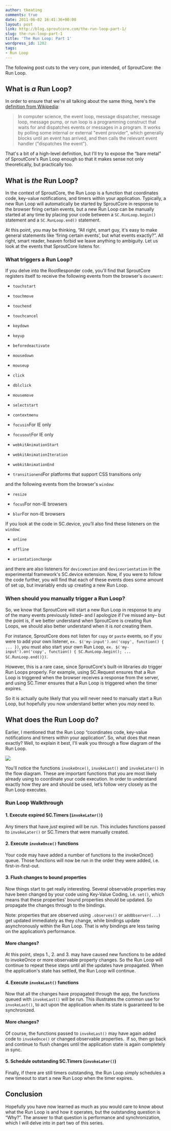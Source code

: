 ```yaml
---
author: tkeating
comments: true
date: 2011-06-02 16:41:36+00:00
layout: post
link: http://blog.sproutcore.com/the-run-loop-part-1/
slug: the-run-loop-part-1
title: 'The Run Loop: Part 1'
wordpress_id: 1202
tags:
- Run Loop
---
```


The following post cuts to the very core, pun intended, of SproutCore: the Run Loop.


## What is _a_ Run Loop?


In order to ensure that we're all talking about the same thing, here's the [definition from Wikipedia](http://en.wikipedia.org/wiki/Event_loop):


<blockquote>In computer science, the event loop, message dispatcher, message loop, message pump, or run loop is a programming construct that waits for and dispatches events or messages in a program. It works by polling some internal or external "event provider", which generally blocks until an event has arrived, and then calls the relevant event handler ("dispatches the event").</blockquote>


That's a bit of a high-level definition, but I'll try to expose the “bare metal” of SproutCore's Run Loop enough so that it makes sense not only theoretically, but practically too.


## What is _the_ Run Loop?


In the context of SproutCore, the Run Loop is a function that coordinates code, key-value notifications, and timers within your application.  Typically, a new Run Loop will automatically be started by SproutCore in response to the browser firing certain events, but a new Run Loop can be manually started at any time by placing your code between a `SC.RunLoop.begin()` statement and a `SC.RunLoop.end()` statement.

At this point, you may be thinking, “All right, smart guy, it's easy to make general statements like ‘firing certain events’, but what events exactly?”.  All right, smart reader, heaven forbid we leave anything to ambiguity. Let us look at the events that SproutCore listens for.
<!-- more -->


### What triggers a Run Loop?


If you delve into the RootResponder code, you'll find that SproutCore registers itself to receive the following events from the browser's `document`:




  * `touchstart`


  * `touchmove`


  * `touchend`


  * `touchcancel`


  * `keydown`


  * `keyup`


  * `beforedeactivate`


  * `mousedown`


  * `mouseup`


  * `click`


  * `dblclick`


  * `mousemove`


  * `selectstart`


  * `contextmenu`


  * `focusin`For IE only


  * `focusout`For IE only


  * `webkitAnimationStart`


  * `webkitAnimationIteration`


  * `webkitAnimationEnd`


  * `transitionend`For platforms that support CSS transitions only


and the following events from the browser's `window`:


  * `resize`


  * `focus`For non-IE browsers


  * `blur`For non-IE browsers


If you look at the code in SC.device, you’ll also find these listeners on the `window`:


  * `online`


  * `offline`


  * `orientationchange`


and there are also listeners for `devicemotion` and `deviceorientation` in the experimental framework's SC.device extension.  Now, if you were to follow the code further, you will find that each of these events does some amount of set up, but invariably ends up creating a new Run Loop.


### When should you manually trigger a Run Loop?


So, we know that SproutCore will start a new Run Loop in response to any of the many events previously listed– and I apologize if I've missed any– but the point is, if we better understand when SproutCore is creating Run Loops, we should also better understand when it is _not_ creating them.

For instance, SproutCore does not listen for `copy` or `paste` events, so if you were to add your own listener, ``ex. $('my-input').on('copy', function() { ... })``, you must also start your own Run Loop, ``ex. $('my-input').on('copy', function() { SC.RunLoop.begin(); ...  SC.RunLoop.end()})``.

However, this is a rare case, since SproutCore's built-in libraries _do_ trigger Run Loops properly.  For example, using SC.Request ensures that a Run Loop is triggered when the browser receives a response from the server, and using SC.Timer ensures that a Run Loop is triggered when the timer expires.

So it is actually quite likely that you will never need to manually start a Run Loop, but hopefully you now understand better when you _may_ need to.


## What does the Run Loop do?


Earlier, I mentioned that the Run Loop “coordinates code, key-value notifications and timers within your application”.  So, what does that mean exactly?  Well, to explain it best, I'll walk you through a flow diagram of the Run Loop.

[![](/img/run_loop_flow_diagram.jpg)](/img/run_loop_flow_diagram.jpg)

You'll notice the functions `invokeOnce()`, `invokeLast()` and `invokeLater()` in the flow diagram.  These are important functions that you are most likely already using to coordinate your code execution. In order to understand exactly how they are and should be used, let’s follow very closely as the Run Loop executes.


### Run Loop Walkthrough




#### 1. Execute expired SC.Timers (`invokeLater()`)


Any timers that have _just_ expired will be run.  This includes functions passed to `invokeLater()` or SC.Timers that were manually created.


#### 2. Execute `invokeOnce()` functions


Your code may have added a number of functions to the invokeOnce() queue.  Those functions will now be run in the order they were added, i.e. first-in-first-out.


#### 3. Flush changes to bound properties


Now things start to get really interesting. Several observable properties may have been changed by your code using Key-Value Coding, i.e. `set()`, which means that these properties' bound properties should be updated. So propagate the changes through to the bindings.

Note: properties that are observed using `.observes()` or `addObserver(...)` get updated immediately as they change, while bindings update asynchronously within the Run Loop.  That is why bindings are less taxing on the application’s performance.


#### More changes?


At this point, steps 1., 2. and 3. may have caused new functions to be added to invokeOnce or more observable property changes.  So the Run Loop will continue to repeat these steps until all the updates have propagated.  When the application's state has settled, the Run Loop will continue.


#### 4. Execute `invokeLast()` functions


Now that all the changes have propagated through the app, the functions queued with `invokeLast()` will be run.  This illustrates the common use for `invokeLast()`, to act upon the application when its state is guaranteed to be synchronized.


#### More changes?


Of course, the functions passed to `invokeLast()` may have again added code to `invokeOnce()` or changed observable properties.  If so, then go back and continue to flush changes until the application state is again completely in sync.


#### 5. Schedule outstanding SC.Timers (`invokeLater()`)


Finally, if there are still timers outstanding, the Run Loop simply schedules a new timeout to start a new Run Loop when the timer expires.


## Conclusion


Hopefully you have now learned as much as you would care to know about what the Run Loop is and how it operates, but the outstanding question is “Why?”.  The answer to that question is performance and synchronization, which I will delve into in part two of this series.
